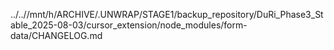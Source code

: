 ../..//mnt/h/ARCHIVE/.UNWRAP/STAGE1/backup_repository/DuRi_Phase3_Stable_2025-08-03/cursor_extension/node_modules/form-data/CHANGELOG.md